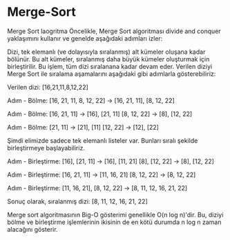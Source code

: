 # Merge-Sort
Merge Sort laogritma
Öncelikle, Merge Sort algoritması divide and conquer yaklaşımını kullanır ve genelde aşağıdaki adımları izler:

Dizi, tek elemanlı (ve dolayısıyla sıralanmış) alt kümeler oluşana kadar bölünür.
Bu alt kümeler, sıralanmış daha büyük kümeler oluşturmak için birleştirilir.
Bu işlem, tüm dizi sıralanana kadar devam eder.
Verilen diziyi Merge Sort ile sıralama aşamalarını aşağıdaki gibi adımlarla gösterebiliriz:

Verilen dizi: [16,21,11,8,12,22]

Adım - Bölme:
[16, 21, 11, 8, 12, 22] -> [16, 21, 11], [8, 12, 22]

Adım - Bölme:
[16, 21, 11] -> [16], [21, 11]
[8, 12, 22] -> [8], [12, 22]

Adım - Bölme:
[21, 11] -> [21], [11]
[12, 22] -> [12], [22]

Şimdi elimizde sadece tek elemanlı listeler var. Bunları sıralı şekilde birleştirmeye başlayabiliriz.

Adım - Birleştirme:
[16], [21, 11] -> [16], [11, 21]
[8], [12, 22] -> [8], [12, 22]

Adım - Birleştirme:
[16, 21, 11] -> [11, 16, 21]
[8, 12, 22] -> [8, 12, 22]

Adım - Birleştirme:
[11, 16, 21], [8, 12, 22] -> [8, 11, 12, 16, 21, 22]

Sonuç olarak, sıralanmış dizi: [8, 11, 12, 16, 21, 22]

Merge sort algoritmasının Big-O gösterimi genellikle O(n log n)'dir. Bu, diziyi bölme ve birleştirme işlemlerinin ikisinin de en kötü durumda n log n zaman alacağını gösterir.
